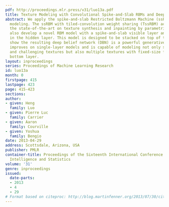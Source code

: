 ```yaml
---
pdf: http://proceedings.mlr.press/v31/luo13a.pdf
title: Texture Modeling with Convolutional Spike-and-Slab RBMs and Deep Extensions
abstract: We apply the spike-and-slab Restricted Boltzmann Machine (ssRBM) to texture
  modeling. The ssRBM with tiled-convolution weight sharing (TssRBM) achieves or surpasses
  the state-of-the-art on texture synthesis and inpainting by parametric models. We
  also develop a novel RBM model with a spike-and-slab visible layer and binary variables
  in the hidden layer. This model is designed to be stacked on top of the ssRBM. We
  show the resulting deep belief network (DBN) is a powerful generative model that
  improves on single-layer models and is capable of modeling not only single high-resolution
  and challenging textures but also multiple textures with fixed-size filters in the
  bottom layer.
layout: inproceedings
series: Proceedings of Machine Learning Research
id: luo13a
month: 0
firstpage: 415
lastpage: 423
page: 415-423
sections: 
author:
- given: Heng
  family: Luo
- given: Pierre Luc
  family: Carrier
- given: Aaron
  family: Courville
- given: Yoshua
  family: Bengio
date: 2013-04-29
address: Scottsdale, Arizona, USA
publisher: PMLR
container-title: Proceedings of the Sixteenth International Conference on Artificial
  Intelligence and Statistics
volume: '31'
genre: inproceedings
issued:
  date-parts:
  - 2013
  - 4
  - 29
# Format based on citeproc: http://blog.martinfenner.org/2013/07/30/citeproc-yaml-for-bibliographies/
---
```

